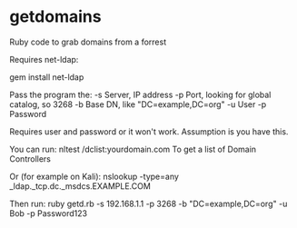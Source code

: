 # getdomains
Ruby code to grab domains from a forrest

Requires net-ldap:

gem install net-ldap

Pass the program the:
-s Server, IP address
-p Port, looking for global catalog, so 3268
-b Base DN, like "DC=example,DC=org"
-u User
-p Password

Requires user and password or it won't work.  Assumption is you have this.

You can run:
nltest /dclist:yourdomain.com   To get a list of Domain Controllers

Or (for example on Kali):
nslookup -type=any _ldap._tcp.dc._msdcs.EXAMPLE.COM

Then run:
ruby getd.rb -s 192.168.1.1 -p 3268 -b "DC=example,DC=org" -u Bob -p Password123

